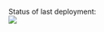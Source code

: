 Status of last deployment:<br>
<img src="https://github.com/pribyt/cpu/actions/workflows/main/badge.svg?branch=main"><br>
